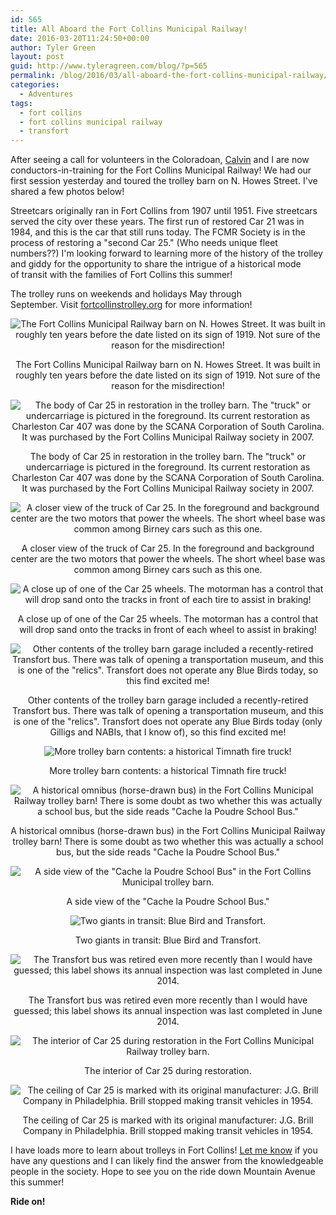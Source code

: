 ```yaml
---
id: 565
title: All Aboard the Fort Collins Municipal Railway!
date: 2016-03-20T11:24:50+00:00
author: Tyler Green
layout: post
guid: http://www.tyleragreen.com/blog/?p=565
permalink: /blog/2016/03/all-aboard-the-fort-collins-municipal-railway/
categories:
  - Adventures
tags:
  - fort collins
  - fort collins municipal railway
  - transfort
---
```

After seeing a call for volunteers in the Coloradoan, <a href="http://www.calvinholic.com/" target="_blank">Calvin</a> and I are now conductors-in-training for the Fort Collins Municipal Railway! We had our first session yesterday and toured the trolley barn on N. Howes Street. I've shared a few photos below!

Streetcars originally ran in Fort Collins from 1907 until 1951. Five streetcars served the city over these years. The first run of restored Car 21 was in 1984, and this is the car that still runs today. The FCMR Society is in the process of restoring a "second Car 25." (Who needs unique fleet numbers??) I'm looking forward to learning more of the history of the trolley and giddy for the opportunity to share the intrigue of a historical mode of transit with the families of Fort Collins this summer!

The trolley runs on weekends and holidays May through September. Visit <a href="http://www.fortcollinstrolley.org/" target="_blank">fortcollinstrolley.org</a> for more information!

<div style="text-align:center">
  <img src="/assets/img/2016-03-20/trolley_barn1.jpg" alt="The Fort Collins Municipal Railway barn on N. Howes Street. It was built in roughly ten years before the date listed on its sign of 1919. Not sure of the reason for the misdirection!" />
  
  <p class="wp-caption-text">
    The Fort Collins Municipal Railway barn on N. Howes Street. It was built in roughly ten years before the date listed on its sign of 1919. Not sure of the reason for the misdirection!
  </p>
</div>

<div style="text-align:center">
  <img src="/assets/img/2016-03-20/trolley_barn2.jpg" alt="The body of Car 25 in restoration in the trolley barn. The &quot;truck&quot; or undercarriage is pictured in the foreground. Its current restoration as Charleston Car 407 was done by the SCANA Corporation of South Carolina. It was purchased by the Fort Collins Municipal Railway society in 2007." />
  
  <p class="wp-caption-text">
    The body of Car 25 in restoration in the trolley barn. The "truck" or undercarriage is pictured in the foreground. Its current restoration as Charleston Car 407 was done by the SCANA Corporation of South Carolina. It was purchased by the Fort Collins Municipal Railway society in 2007.
  </p>
</div>

<div style="text-align:center">
  <img src="/assets/img/2016-03-20/trolley_barn3.jpg" alt="A closer view of the truck of Car 25. In the foreground and background center are the two motors that power the wheels. The short wheel base was common among Birney cars such as this one." />
  
  <p class="wp-caption-text">
    A closer view of the truck of Car 25. In the foreground and background center are the two motors that power the wheels. The short wheel base was common among Birney cars such as this one.
  </p>
</div>

<div style="text-align:center">
  <img src="/assets/img/2016-03-20/trolley_barn4.jpg" alt="A close up of one of the Car 25 wheels. The motorman has a control that will drop sand onto the tracks in front of each tire to assist in braking!" />
  
  <p class="wp-caption-text">
    A close up of one of the Car 25 wheels. The motorman has a control that will drop sand onto the tracks in front of each wheel to assist in braking!
  </p>
</div>

<div style="text-align:center">
  <img src="/assets/img/2016-03-20/trolley_barn5.jpg" alt="Other contents of the trolley barn garage included a recently-retired Transfort bus. There was talk of opening a transportation museum, and this is one of the &quot;relics&quot;. Transfort does not operate any Blue Birds today, so this find excited me!" />
  
  <p class="wp-caption-text">
    Other contents of the trolley barn garage included a recently-retired Transfort bus. There was talk of opening a transportation museum, and this is one of the "relics". Transfort does not operate any Blue Birds today (only Gilligs and NABIs, that I know of), so this find excited me!
  </p>
</div>

<div style="text-align:center">
  <img src="/assets/img/2016-03-20/trolley_barn6.jpg" alt="More trolley barn contents: a historical Timnath fire truck!" />
  
  <p class="wp-caption-text">
    More trolley barn contents: a historical Timnath fire truck!
  </p>
</div>

<div style="text-align:center">
  <img src="/assets/img/2016-03-20/trolley_barn7.jpg" alt="A historical omnibus (horse-drawn bus) in the Fort Collins Municipal Railway trolley barn! There is some doubt as two whether this was actually a school bus, but the side reads &quot;Cache la Poudre School Bus.&quot;" />
  
  <p class="wp-caption-text">
    A historical omnibus (horse-drawn bus) in the Fort Collins Municipal Railway trolley barn! There is some doubt as two whether this was actually a school bus, but the side reads "Cache la Poudre School Bus."
  </p>
</div>

<div style="text-align:center">
  <img src="/assets/img/2016-03-20/trolley_barn8.jpg" alt="A side view of the &quot;Cache la Poudre School Bus&quot; in the Fort Collins Municipal trolley barn." />
  
  <p class="wp-caption-text">
    A side view of the "Cache la Poudre School Bus."
  </p>
</div>

<div style="text-align:center">
  <img src="/assets/img/2016-03-20/trolley_barn9.jpg" alt="Two giants in transit: Blue Bird and Transfort." />
  
  <p class="wp-caption-text">
    Two giants in transit: Blue Bird and Transfort.
  </p>
</div>

<div style="text-align:center">
  <img src="/assets/img/2016-03-20/trolley_barn10.jpg" alt="The Transfort bus was retired even more recently than I would have guessed; this label shows its annual inspection was last completed in June 2014." />
  
  <p class="wp-caption-text">
    The Transfort bus was retired even more recently than I would have guessed; this label shows its annual inspection was last completed in June 2014.
  </p>
</div>

<div style="text-align:center">
  <img src="/assets/img/2016-03-20/trolley_barn11.jpg" alt="The interior of Car 25 during restoration in the Fort Collins Municipal Railway trolley barn." />
  
  <p class="wp-caption-text">
    The interior of Car 25 during restoration.
  </p>
</div>

<div style="text-align:center">
  <img src="/assets/img/2016-03-20/trolley_barn12.jpg" alt="The ceiling of Car 25 is marked with its original manufacturer: J.G. Brill Company in Philadelphia. Brill stopped making transit vehicles in 1954." />
  
  <p class="wp-caption-text">
    The ceiling of Car 25 is marked with its original manufacturer: J.G. Brill Company in Philadelphia. Brill stopped making transit vehicles in 1954.
  </p>
</div>

I have loads more to learn about trolleys in Fort Collins! <a href="/#connect" target="_blank">Let me know</a> if you have any questions and I can likely find the answer from the knowledgeable people in the society. Hope to see you on the ride down Mountain Avenue this summer!

**Ride on!**
